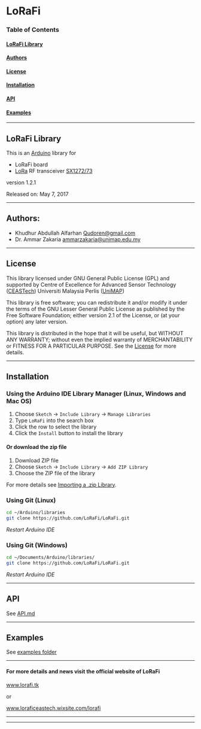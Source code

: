# LoRaFi

### Table of Contents

#### [LoRaFi Library](#lorafi-library-1)

#### [Authors](#authors-1)

#### [License](#license-1)

#### [Installation](#installation-1)

#### [API](#api-1)

#### [Examples](#examples-1)

--------------------------------------------------------

## LoRaFi Library

This is an [Arduino](https://www.arduino.cc/) library for 
* LoRaFi board 
* [LoRa](https://www.rfsolutions.co.uk/radio-modules-c10/frequency-c57/fm-lora-transceiver-module-pre-set-to-868mhz-p468) RF transceiver [SX1272/73](http://www.semtech.com/wireless-rf/rf-transceivers/sx1272/) 

version 1.2.1
 
Released on: May 7, 2017

--------------------------------------------------------------------
   
## Authors:

- Khudhur Abdullah Alfarhan Qudoren@gmail.com
- Dr. Ammar Zakaria ammarzakaria@unimap.edu.my

---------------------------------------------------------------------

## License

This library licensed under GNU General Public License (GPL) and supported by Centre of Excellence for Advanced Sensor Technology ([CEASTech](https://ceastech.com/)) Universiti Malaysia Perlis ([UniMAP](http://www.unimap.edu.my/))
 
This library is free software; you can redistribute it and/or modify it under the terms of the GNU Lesser General Public License as published by the Free Software Foundation; either version 2.1 of the License, or (at your option) any later version.
 
This library is distributed in the hope that it will be useful, but WITHOUT ANY WARRANTY; without even the implied warranty of MERCHANTABILITY or FITNESS FOR A PARTICULAR PURPOSE.  See the [License](https://github.com/LoRaFi/LoRaFi/blob/master/LICENSE) for more details.

---------------------------------------------------------------------

## Installation

### Using the Arduino IDE Library Manager (Linux, Windows and Mac OS)
1. Choose ```Sketch``` -> ```Include Library``` -> ```Manage Libraries```
2. Type ```LoRaFi``` into the search box
3. Click the row to select the library
4. Click the ```Install``` button to install the library
#### Or download the zip file
1. Download ZIP file
2. Choose ```Sketch``` -> ```Include Library``` -> ```Add ZIP Library```
3. Choose the ZIP file of the library

For more details see [Importing a .zip Library](https://www.arduino.cc/en/Guide/Libraries#toc4).

### Using Git (Linux)

```bash
cd ~/Arduino/libraries 
git clone https://github.com/LoRaFi/LoRaFi.git
```
*Restart Arduino IDE*

### Using Git (Windows)

```bash
cd ~/Documents/Arduino/libraries/
git clone https://github.com/LoRaFi/LoRaFi.git
```
*Restart Arduino IDE*

---------------------------------------------------------------------

## API
See [API.md](https://github.com/LoRaFi/LoRaFi/blob/master/API.md)

---------------------------------------------------------------------

## Examples
See [examples folder](https://github.com/LoRaFi/LoRaFi/tree/master/examples)

---------------------------------------------------------------------

#### For more details and news visit the official website of LoRaFi
www.lorafi.tk

or

www.loraficeastech.wixsite.com/lorafi

---------------------------------------------------------------------

---------------------------------------------------------------------

 
